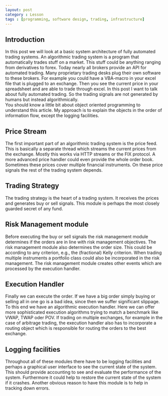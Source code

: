 ```yaml
---
layout: post
category : Lesson
tags : [programming, software design, trading, infrastructure]
---
```


## Introduction
In this post we will look at a basic system architecture of fully
automated trading systems.
An algorithmic trading system is a program that automatically trades
stuff on a market. This stuff could be anything ranging from
derivatives to forex.
Today nearly all brokers provide an API for automated trading.
Many proprietary trading desks plug their own software to these
brokers. For example you could have a VBA-macro in your excel file
that is plugged to an exchange. Then you see the current price in your
spreadsheet and are able to trade through excel.
In this post I want to talk about fully automated trading. So the
trading signals are not generated by humans but instead
algorithmically.    
You should know a little bit about object oriented programming to
understand this article. My approach is to explain the objects in the
order of information flow, except the logging facilities.

## Price Stream
The first important part of an algorithmic trading system is the price
feed. This is basically a separate thread which streams the current
prices from the exchange. Mostly this works via HTTP streams or the FIX
protocol.
A more advanced price handler could even provide the whole order book.
Sometimes these prices cover multiple financial instruments. On
these price signals the rest of the trading system depends.

## Trading Strategy
The trading strategy is the heart of a trading system. It receives the
prices and generates buy or sell signals. This module is perhaps the
most closely guarded secret of any fund.

## Risk Management module
Before executing the buy or sell signals the risk management module
determines if the orders are in line with risk management objectives.
The risk management module also determines the order size. This could
be according to any criterion, e.g., the (fractional) Kelly criterion.
When
trading multiple instruments a portfolio class could also be
incorporated in the risk management.
The risk management module creates other events which are processed by
the execution handler.

## Execution Handler
Finally we can execute the order. If we have a big order simply buying or
selling all in one go is a bad idea, since then we suffer
significant slippage. To this end we have an algorithmic execution
handler. Here we can offer more sophisticated execution algorithms
trying to match a benchmark like VWAP, TWAP oder POV.
If trading on multiple exchanges, for example in the case of arbitrage
trading, the execution handler also has to incorporate a routing
object which is responsible for routing the orders to the best
exchange.

## Logging facilities
Throughout all of these modules there have to be logging facilities
and perhaps a graphical user interface to see the current state of the
system. This should provide accounting to see and evaluate the
performance of the system. Furthermore it could help to restore the
current state of the system if it crashes. Another obvious reason to
have this module is to help in tracking down errors.
